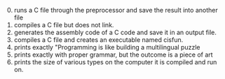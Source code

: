 0. runs a C file through the preprocessor and save the result into another file
1. compiles a C file but does not link.
2. generates the assembly code of a C code and save it in an output file.
3. compiles a C file and creates an executable named cisfun.
4. prints exactly "Programming is like building a multilingual puzzle
5. prints exactly with proper grammar, but the outcome is a piece of art
6. prints the size of various types on the computer it is compiled and run on.
